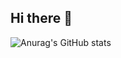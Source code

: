 ## Hi there 👋

![Anurag's GitHub stats](https://github-readme-stats.vercel.app/api?username=NerostavKuznetsov&show_icons=true&theme=dracula)

